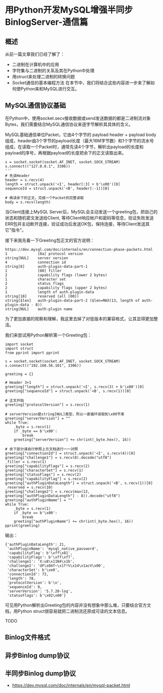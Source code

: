 # 用Python开发MySQL增强半同步BinlogServer-通信篇

## 概述
从前一篇文章我们已经了解了：
* 二进制在计算机中的应用
* 字符集与二进制的关系及其在Python中处理
* 用struct来处理二进制的转换问题
* Socket通信的基本编程方法
在本节中，我们将结合这些内容进一步来了解如何使Python来和MySQL进行交互。

## MySQL通信协议基础
在Python中，使用socket.secv接收数据或send发送数据的都是二进制流对象Bytes，我们需要结合MySQL通信协议来逐字节解析其具体的含义。

MySQL基础通信单位Packet，它由4个字节的 payload header + payload body组成，header由3个字节的payload长度（最大16M字节数）和1个字节的流水号组成，在读取一个Packet时，通常先读4个字节，解析出payload的长度和payload的序号，再根据payload的长度把余下的正文读取出来。

```
s = socket.socket(socket.AF_INET, socket.SOCK_STREAM)
s.connect(("127.0.0.1", 3306))
'''
# 先读Header
header = s.recv(4)
length = struct.unpack('<I', header[:3] + b'\x00')[0]
sequenceId = struct.unpack('<B', header[:-1])[0]

# 再读余下的正文，完成一个Packet的完整读取
body = s.recv(length)

```
当Client连接上MySQL Server后，MySQL会主动发送一个greeting包，把自己的状态和随机密文发送给Client, 等待Client响应帐户和密码等信息，验证失败发送ERR包并主动断开连接，验证成功后发送OK包，保持连接，等待Client发送其它"指令"。

接下来我先看一下Greeting包正文的官方说明：
```
https://dev.mysql.com/doc/internals/en/connection-phase-packets.html
1              [0a] protocol version
string[NUL]    server version
4              connection id
string[8]      auth-plugin-data-part-1
1              [00] filler
2              capability flags (lower 2 bytes)
1              character set
2              status flags
2              capability flags (upper 2 bytes)
1              length of auth-plugin-data
string[10]     reserved (all [00])
string[$len]   auth-plugin-data-part-2 ($len=MAX(13, length of auth-plugin-data - 8))
string[NUL]    auth-plugin name
```
为了更加直接的观察和理解，我这里去掉了对低版本的兼容格式，让其显得更加整洁。

我们来尝试用Python解析第一个Greeting包：
```
import socket
import struct
from pprint import pprint

s = socket.socket(socket.AF_INET, socket.SOCK_STREAM)
s.connect(("192.168.56.101", 3306))

greeting = {}

# Header 3+1
greeting["length"] = struct.unpack('<I', s.recv(3) + b'\x00')[0]
greeting["sequenceId"] = struct.unpack('<B', s.recv(1))[0]

# 正文开始
greeting["protocolVersion"] = s.recv(1)

# serverVersion是string[NUL]类型，所以一直循环读取到\x00节束 
greeting["serverVersion"] = ""
while True:
    _byte = s.recv(1)
    if _byte == b'\x00':
        break
    greeting["serverVersion"] += chr(int(_byte.hex(), 16))

# 余下部分请自行参照上方文档进行一一对照    
greeting["connectionId"] = struct.unpack('<I', s.recv(4))[0]
greeting["challenge1"] = s.recv(8).decode("utf8")
_filler = s.recv(1)
greeting["capabilityFlags"] = s.recv(2)
greeting["characterSet"] = s.recv(1)
greeting["statusFlags"] = s.recv(2)
greeting["capabilityFlag"] = s.recv(2)
greeting["authPluginDataLength"] = struct.unpack('<B', s.recv(1))[0]
_reserved = s.recv(10)
greeting["challenge2"] = s.recv(max(13, greeting["authPluginDataLength"] - 8)).decode("utf8")
greeting["authPluginName"] = ""
while True:
    _byte = s.recv(1)
    if _byte == b'\x00':
        break
    greeting["authPluginName"] += chr(int(_byte.hex(), 16))
pprint(greeting)
```

输出：
```
{'authPluginDataLength': 21,
 'authPluginName': 'mysql_native_password',
 'capabilityFlag': b'\xff\x81',
 'capabilityFlags': b'\xff\xf7',
 'challenge1': 'X:u8\x11N4\x1b',
 'challenge2': 'dF\x04f~\x1f!%\x14\x1acV\x00',
 'characterSet': b'\xe0',
 'connectionId': 73,
 'length': 78,
 'protocolVersion': b'\n',
 'sequenceId': 0,
 'serverVersion': '5.7.20-log',
 'statusFlags': b'\x02\x00'}
```
可见用Python解析出Greeting包的内容并没有想象中那么难，只要结合官方文档，用Python struct很容易就把二进制流还原成可读的文本信息。

TODO

## Binlog文件格式
## 异步Binlog dump协议
## 半同步Binlog dump协议


- https://dev.mysql.com/doc/internals/en/mysql-packet.html

